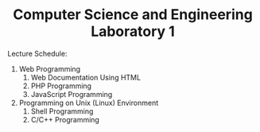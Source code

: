 # <center> Computer Science and Engineering Laboratory 1

Lecture Schedule: <ol>

<li>Web Programming<ol>
<li>Web Documentation Using HTML</li>
<li>PHP Programming</li>
<li>JavaScript Programming</li>
</ol>
</li>
</li>
<li>Programming on Unix (Linux) Environment<ol>
<li>Shell Programming</li>
<li>C/C++ Programming</li>
</ol>



